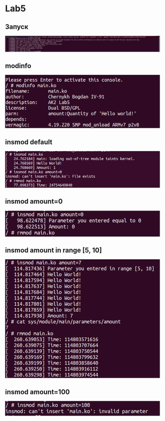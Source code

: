 # Lab5

## Запуск

![](./images/start.png)

## modinfo

![](./images/modinfo.png)

## insmod default

![](./images/default.png)

## insmod amount=0

![](./images/amount0.png)

## insmod amount in range [5, 10]

![](./images/amount7.png)

## insmod amount=100

![](./images/amount100.png)

